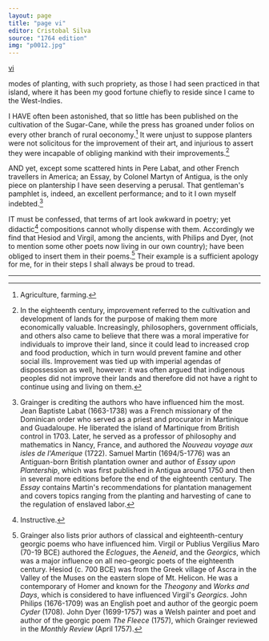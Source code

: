 ```yaml
---
layout: page
title: "page vi"
editor: Cristobal Silva
source: "1764 edition"
img: "p0012.jpg"
---
```



[vi]({{site.baseurl}}/images/{{page.img}})

modes of planting, with such propriety, as those I had seen practiced in that island, where it has been my good fortune chiefly to reside since I came to the West-Indies.

I HAVE often been astonished, that so little has been published on the cultivation of the Sugar-Cane, while the press has groaned under folios on every other branch of rural oeconomy.[^fvin1] It were unjust to suppose planters were not solicitous for the improvement of their art, and injurious to assert they were incapable of obliging mankind with their improvements.[^fvin2] 

AND yet, except some scattered hints in Pere Labat, and other French travellers in America; an Essay, by Colonel Martyn of Antigua, is the only piece on plantership I have seen deserving a perusal. That gentleman's pamphlet is, indeed, an excellent performance; and to it I own myself indebted.[^fvin3] 

IT must be confessed, that terms of art look awkward in poetry; yet didactic[^fvin4] compositions cannot wholly dispense with them. Accordingly we find that Hesiod and Virgil, among the ancients, with Philips and Dyer, (not to mention some other poets now living in our own country); have been obliged to insert them in their poems.[^fvin5] Their example is a sufficient apology for me, for in their steps I shall always be proud to tread.


[^fvin1]: Agriculture, farming.

[^fvin2]: In the eighteenth century, improvement referred to the cultivation and development of lands for the purpose of making them more economically valuable. Increasingly, philosophers, government officials, and others also came to believe that there was a moral imperative for individuals to improve their land, since it could lead to increased crop and food production, which in turn would prevent famine and other social ills. Improvement was tied up with imperial agendas of dispossession as well, however: it was often argued that indigenous peoples did not improve their lands and therefore did not have a right to continue using and living on them.  

[^fvin3]: Grainger is crediting the authors who have influenced him the most. Jean Baptiste Labat (1663-1738) was a French missionary of the Dominican order who served as a priest and procurator in Martinique and Guadaloupe. He liberated the island of Martinique from British control in 1703. Later, he served as a professor of philosophy and mathematics in Nancy, France, and authored the *Nouveau voyage aux isles de l'Amerique* (1722). Samuel Martin (1694/5-1776) was an Antiguan-born British plantation owner and author of *Essay upon Plantership*, which was first published in Antigua around 1750 and then in several more editions before the end of the eighteenth century. The *Essay* contains Martin's recommendations for plantation management and covers topics ranging from the planting and harvesting of cane to the regulation of enslaved labor. 

[^fvin4]: Instructive.  

[^fvin5]: Grainger also lists prior authors of classical and eighteenth-century georgic poems who have influenced him. Virgil or Publius Vergilius Maro (70-19 BCE) authored the *Eclogues*, the *Aeneid*, and the *Georgics*, which was a major influence on all neo-georgic poets of the eighteenth century. Hesiod (c. 700 BCE) was from the Greek village of Ascra in the Valley of the Muses on the eastern slope of Mt. Helicon. He was a contemporary of Homer and known for the *Theogony* and *Works and Days*, which is considered to have influenced Virgil's *Georgics*. John Philips (1676-1709) was an English poet and author of the georgic poem *Cyder* (1708). John Dyer (1699-1757) was a Welsh painter and poet and author of the georgic poem *The Fleece* (1757), which Grainger reviewed in the *Monthly Review* (April 1757).

---
